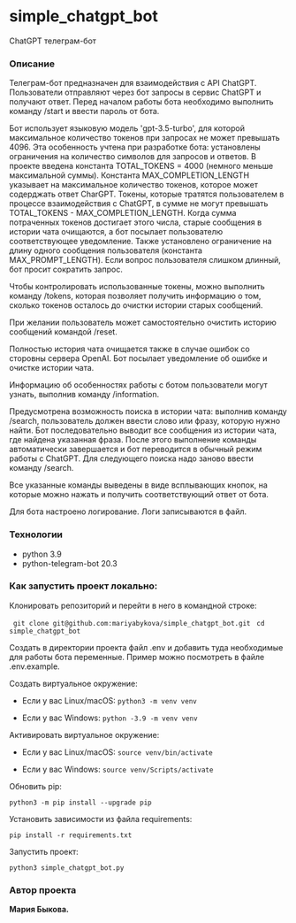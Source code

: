 # simple_chatgpt_bot
ChatGPT телеграм-бот

### Описание
Телеграм-бот предназначен для взаимодействия с API ChatGPT. Пользователи отправляют через бот запросы в сервис ChatGPT и получают ответ. Перед началом работы бота необходимо выполнить команду /start и ввести пароль от бота.

Бот использует языковую модель 'gpt-3.5-turbo', для которой максимальное количество токенов при запросах не может превышать 4096. Эта особенность учтена при разработке бота: установлены ограничения на количество символов для запросов и ответов. В проекте введена константа TOTAL_TOKENS = 4000 (немного меньше максимальной суммы). Константа MAX_COMPLETION_LENGTH указывает на максимальное количество токенов, которое может содерджать ответ CharGPT. Токены, которые тратятся пользователем в процессе взаимодействия с ChatGPT, в сумме не могут превышать TOTAL_TOKENS - MAX_COMPLETION_LENGTH. Когда сумма потраченных токенов достигает этого числа, старые сообщения в истории чата очищаются, а бот посылает пользователю соответствующее уведомление. Также установлено ограничение на длину одного сообщения пользователя (константа MAX_PROMPT_LENGTH). Если вопрос пользователя слишком длинный, бот просит сократить запрос.

Чтобы контролировать использованные токены, можно выполнить команду /tokens, которая позволяет получить информацию о том, сколько токенов осталось до очистки истории старых сообщений. 

При желании пользователь может самостоятельно очистить историю сообщений командой /reset.

Полностью история чата очищается также в случае ошибок со сторовны сервера OpenAI. Бот посылает уведомление об ошибке и очистке истории чата.

Информацию об особенностях работы с ботом пользователи могут узнать, выполнив команду /information.

Предусмотрена возможность поиска в истории чата: выполнив команду /search, пользователь должен ввести слово или фразу, которую нужно найти. Бот последовательно выводит все сообщения из истории чата, где найдена указанная фраза. После этого выполнение команды автоматически завершается и бот переводится в обычный режим работы с ChatGPT. Для следующего поиска надо заново ввести команду /search.

Все указанные команды выведены в виде всплывающих кнопок, на которые можно нажать и получить соответствующий ответ от бота.

Для бота настроено логирование. Логи записываются в файл.

### Технологии
* python 3.9
* python-telegram-bot 20.3

### Как запустить проект локально:

Клонировать репозиторий и перейти в него в командной строке:

``` git clone git@github.com:mariyabykova/simple_chatgpt_bot.git``` 
``` cd  simple_chatgpt_bot```

Создать в директории проекта файл .env и добавить туда необходимые для работы бота переменные. Пример можно посмотреть в файле .env.example.

Создать виртуальное окружение:

* Если у вас Linux/macOS:
    ``` python3 -m venv venv ``` 

* Если у вас Windows:
    ``` python -3.9 -m venv venv ```

Активировать виртуальное окружение:

* Если у вас Linux/macOS:
    ``` source venv/bin/activate ``` 

* Если у вас Windows:
    ``` source venv/Scripts/activate ```

Обновить pip:

``` python3 -m pip install --upgrade pip ``` 

Установить зависимости из файла requirements:

``` pip install -r requirements.txt ``` 

Запустить проект:

``` python3 simple_chatgpt_bot.py ``` 


### Автор проекта

**Мария Быкова.** 
